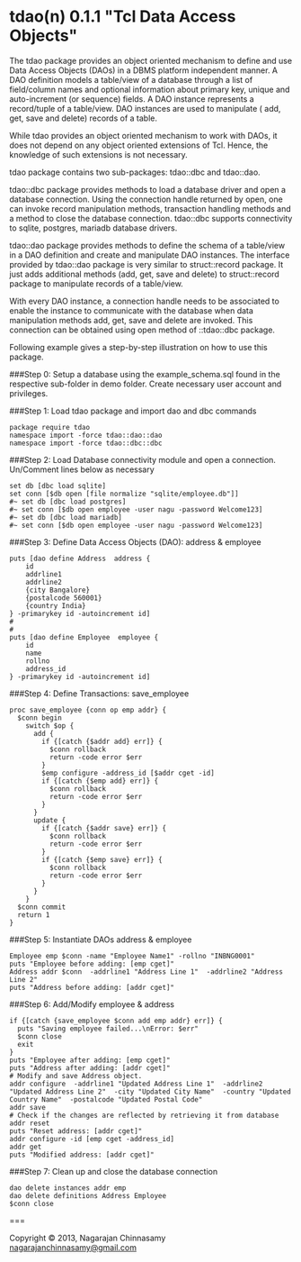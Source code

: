 tdao(n) 0.1.1 "Tcl Data Access Objects"
=======================================

The tdao package provides an object oriented mechanism to define and use Data Access Objects (DAOs) in a DBMS platform independent manner. A DAO definition models a table/view of a database through a list of field/column names and optional information about primary key, unique and auto-increment (or sequence) fields. A DAO instance represents a record/tuple of a table/view. DAO instances are used to manipulate ( add, get, save and delete) records of a table.

While tdao provides an object oriented mechanism to work with DAOs, it does not depend on any object oriented extensions of Tcl. Hence, the knowledge of such extensions is not necessary.

tdao package contains two sub-packages: tdao::dbc and tdao::dao.

tdao::dbc package provides methods to load a database driver and open a database connection. Using the connection handle returned by open, one can invoke record manipulation methods, transaction handling methods and a method to close the database connection. tdao::dbc supports connectivity to sqlite, postgres, mariadb database drivers.

tdao::dao package provides methods to define the schema of a table/view in a DAO definition and create and manipulate DAO instances. The interface provided by tdao::dao package is very similar to struct::record package. It just adds additional methods (add, get, save and delete) to struct::record package to manipulate records of a table/view.

With every DAO instance, a connection handle needs to be associated to enable the instance to communicate with the database when data manipulation methods add, get, save and delete are invoked. This connection can be obtained using open method of ::tdao::dbc package.

Following example gives a step-by-step illustration on how to use this package.

###Step 0:
Setup a database using the example_schema.sql found in the respective sub-folder in demo folder. Create necessary user account and privileges.

###Step 1:
Load tdao package and import dao and dbc commands

    package require tdao
    namespace import -force tdao::dao::dao
    namespace import -force tdao::dbc::dbc


###Step 2:
Load Database connectivity module and open a connection. Un/Comment lines below as necessary

    set db [dbc load sqlite]
    set conn [$db open [file normalize "sqlite/employee.db"]]
    #~ set db [dbc load postgres]
    #~ set conn [$db open employee -user nagu -password Welcome123]
    #~ set db [dbc load mariadb]
    #~ set conn [$db open employee -user nagu -password Welcome123]


###Step 3:
Define Data Access Objects (DAO): address & employee

    puts [dao define Address  address {
        id
        addrline1
        addrline2
        {city Bangalore}
        {postalcode 560001}
        {country India}
    } -primarykey id -autoincrement id]
    #
    #
    puts [dao define Employee  employee {
        id
        name
        rollno
        address_id
    } -primarykey id -autoincrement id]


###Step 4:
Define Transactions: save_employee

    proc save_employee {conn op emp addr} {
      $conn begin
        switch $op {
          add {
            if {[catch {$addr add} err]} {
              $conn rollback
              return -code error $err
            }
            $emp configure -address_id [$addr cget -id]
            if {[catch {$emp add} err]} {
              $conn rollback
              return -code error $err
            }
          }
          update {
            if {[catch {$addr save} err]} {
              $conn rollback
              return -code error $err
            }
            if {[catch {$emp save} err]} {
              $conn rollback
              return -code error $err
            }          
          }
        }
      $conn commit
      return 1
    }
    

###Step 5:
Instantiate DAOs address & employee

    Employee emp $conn -name "Employee Name1" -rollno "INBNG0001"
    puts "Employee before adding: [emp cget]"
    Address addr $conn  -addrline1 "Address Line 1"  -addrline2 "Address Line 2"
    puts "Address before adding: [addr cget]"


###Step 6:
Add/Modify employee & address

    if {[catch {save_employee $conn add emp addr} err]} {
      puts "Saving employee failed...\nError: $err"
      $conn close
      exit
    }
    puts "Employee after adding: [emp cget]"
    puts "Address after adding: [addr cget]"
    # Modify and save Address object.
    addr configure  -addrline1 "Updated Address Line 1"  -addrline2 "Updated Address Line 2"  -city "Updated City Name"  -country "Updated Country Name"  -postalcode "Updated Postal Code"
    addr save
    # Check if the changes are reflected by retrieving it from database
    addr reset
    puts "Reset address: [addr cget]"
    addr configure -id [emp cget -address_id]
    addr get
    puts "Modified address: [addr cget]"


###Step 7:
Clean up and close the database connection

    dao delete instances addr emp
    dao delete definitions Address Employee
    $conn close

===


Copyright © 2013, Nagarajan Chinnasamy <nagarajanchinnasamy@gmail.com>
